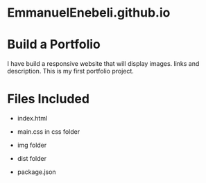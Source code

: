 # EmmanuelEnebeli.github.io

# Build a Portfolio
I have build a responsive website that will display images. links and description.
This is my first portfolio project.

# Files Included

* index.html
* main.css in css folder

* img folder
* dist folder
* package.json
